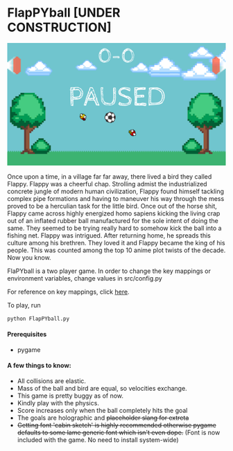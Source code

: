 # FlapPYball [UNDER CONSTRUCTION]

![This is supposed to be the alternative text](/screenshot/screenshot.png)

Once upon a time, in a village far far away, there lived a bird they called Flappy. Flappy was a cheerful chap. Strolling admist the industrialized concrete jungle of modern human civilization, Flappy found himself tackling complex pipe formations and having to maneuver his way through the mess proved to be a herculian task for the little bird. Once out of the horse shit, Flappy came across highly energized homo sapiens kicking the living crap out of an inflated rubber ball manufactured for the sole intent of doing the same. They seemed to be trying really hard to somehow kick the ball into a fishing net. Flappy was intrigued. After returning home, he spreads this culture among his brethren. They loved it and Flappy became the king of his people. This was counted among the top 10 anime plot twists of the decade. 
Now you know.


FlaPYball is a two player game. In order to change the key mappings or environment variables, change values in src/config.py

For reference on key mappings, click [here](https://www.pygame.org/docs/ref/key.html).

To play, run
~~~
python FlapPYball.py
~~~

#### Prerequisites
* pygame


#### A few things to know:
* All collisions are elastic.
* Mass of the ball and bird are equal, so velocities exchange.
* This game is pretty buggy as of now.
* Kindly play with the physics.
* Score increases only when the ball completely hits the goal
* The goals are holographic and ~~placeholder slang for extreta~~
* ~~Getting font 'cabin sketch' is highly recommended otherwise pygame defaults to some lame generic font which isn't even dope.~~ (Font is now included with the game. No need to install system-wide)